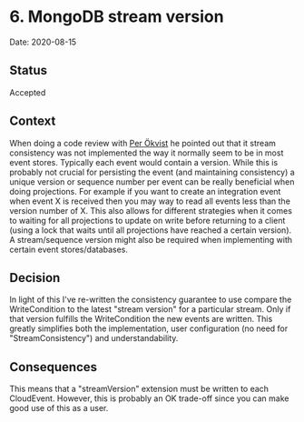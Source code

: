 # 6. MongoDB stream version

Date: 2020-08-15

## Status

Accepted

## Context

When doing a code review with [Per Ökvist](https://github.com/perokvist) he pointed out that it stream consistency 
was not implemented the way it normally seem to be in most event stores. Typically each event would contain a version. 
While this is probably not crucial for persisting the event (and maintaining consistency) a unique version or sequence number per 
event can be really beneficial when doing projections. For example if you want to create an integration event when event X is 
received then you may way to read all events less than the version number of X. This also allows for different strategies 
when it comes to waiting for all projections to update on write before returning to a client (using a lock that waits until
all projections have reached a certain version). A stream/sequence version might also be required when implementing with 
certain event stores/databases.      

## Decision

In light of this I've re-written the consistency guarantee to use compare the WriteCondition to the latest "stream version"
for a particular stream. Only if that version fulfills the WriteCondition the new events are written. This greatly simplifies
both the implementation, user configuration (no need for "StreamConsistency") and understandability. 

## Consequences

This means that a "streamVersion" extension must be written to each CloudEvent. However, this is probably an OK trade-off 
since you can make good use of this as a user. 